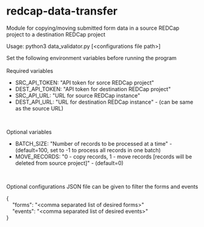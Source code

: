 # redcap-data-transfer
Module for copying/moving submitted form data in a source REDCap project to a destination REDCap project

Usage: python3 data_validator.py [\<configurations file path\>]

Set the following environment variables before running the program
<br><br>
Required variables
<ul>
  <li>   SRC_API_TOKEN: "API token for sorce REDCap project" </li>
  <li>   DEST_API_TOKEN: "API token for destination REDCap project" </li>
  <li>   SRC_API_URL: "URL for source REDCap instance" </li>
  <li>   DEST_API_URL: "URL for destination REDCap instance" - (can be same as the source URL) </li>
</ul>
<br>

Optional variables
<br>
<ul>
  <li>   BATCH_SIZE: "Number of records to be processed at a time" - (default=100, set to -1 to process all records in one batch) </li>
  <li>   MOVE_RECORDS: "0 - copy records, 1 - move records [records will be deleted from source project]" -  (default=0) </li>
</ul>
<br>

Optional configurations JSON file can be given to filter the forms and events

{ <br>
  &nbsp; &nbsp;   "forms": "\<comma separated list of desired forms\>" <br>
  &nbsp; &nbsp;   "events": "\<comma separated list of desired events\>" <br>
}
